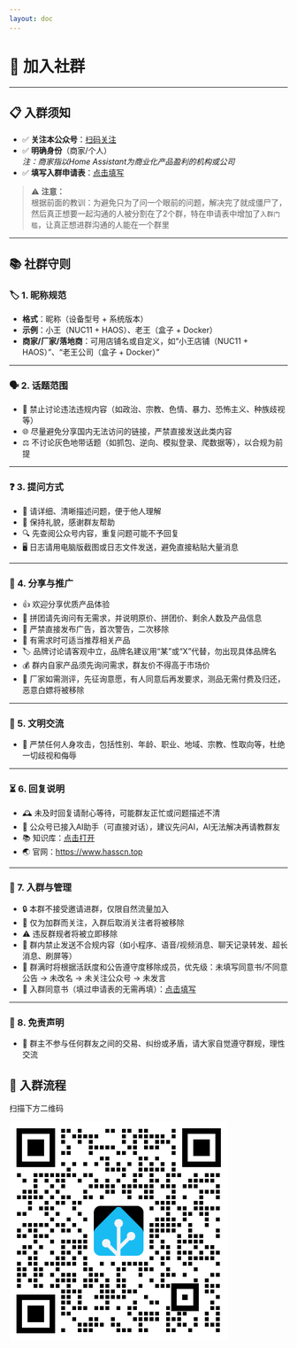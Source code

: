 ```yaml
--- 
layout: doc 
---
```


# 🎉 加入社群


---

## 📋 入群须知

- ✅ **关注本公众号**：[扫码关注](/about#微信公众号)
- ✅ **明确身份**（商家/个人）  
  *注：商家指以Home Assistant为商业化产品盈利的机构或公司*
- ✅ **填写入群申请表**：[点击填写](https://doc.weixin.qq.com/smartsheet/form/1_wp930jdgAAJHCjP6OsrJLjdS6j2eVFeg_7a6361)
> ⚠️ **注意：**  
根据前面的教训：为避免只为了问一个眼前的问题，解决完了就成僵尸了，然后真正想要一起沟通的人被分割在了2个群，特在申请表中增加了`入群门槛`，让真正想进群沟通的人能在一个群里

---

## 📚 社群守则
### 🏷️ 1. 昵称规范
- **格式**：昵称（设备型号 + 系统版本）
- **示例**：小王（NUC11 + HAOS）、老王（盒子 + Docker）
- **商家/厂家/落地商**：可用店铺名或自定义，如“小王店铺（NUC11 + HAOS）”、“老王公司（盒子 + Docker）”

---

### 🗣️ 2. 话题范围
- 🚫 禁止讨论违法违规内容（如政治、宗教、色情、暴力、恐怖主义、种族歧视等）
- 🌐 尽量避免分享国内无法访问的链接，严禁直接发送此类内容
- ⚖️ 不讨论灰色地带话题（如抓包、逆向、模拟登录、爬数据等），以合规为前提

---

### ❓ 3. 提问方式
- 📝 请详细、清晰描述问题，便于他人理解
- 🙏 保持礼貌，感谢群友帮助
- 🔍 先查阅公众号内容，重复问题可能不予回复
- 🖥️ 日志请用电脑版截图或日志文件发送，避免直接粘贴大量消息

---

### 🎁 4. 分享与推广
- 👍 欢迎分享优质产品体验
- 🤝 拼团请先询问有无需求，并说明原价、拼团价、剩余人数及产品信息
- 📢 严禁直接发布广告，首次警告，二次移除
- 🛒 有需求时可适当推荐相关产品
- 🏷️ 品牌讨论请客观中立，品牌名建议用“某”或“X”代替，勿出现具体品牌名
- 💰 群内自家产品须先询问需求，群友价不得高于市场价
- 🧪 厂家如需测评，先征询意愿，有人同意后再发要求，测品无需付费及归还，恶意白嫖将被移除

---

### 🤗 5. 文明交流
- 🚷 严禁任何人身攻击，包括性别、年龄、职业、地域、宗教、性取向等，杜绝一切歧视和侮辱

---

### ⏳ 6. 回复说明
- 🕰️ 未及时回复请耐心等待，可能群友正忙或问题描述不清
- 🤖 公众号已接入AI助手（可直接对话），建议先问AI，AI无法解决再请教群友
- 📚 知识库：[点击打开](https://ima.qq.com/wiki/?shareId=65fd12acb33dba9197c9134e5bd00f703cce40a7d973dc52b76a347dee22e15f)
- 🌏 官网：https://www.hasscn.top

---

### 🚪 7. 入群与管理
- 🔒 本群不接受邀请进群，仅限自然流量加入
- 👋 仅为加群而关注，入群后取消关注者将被移除
- ⚠️ 违反群规者将被立即移除
- 🤖 群内禁止发送不合规内容（如小程序、语音/视频消息、聊天记录转发、超长消息、刷屏等）
- 🧹 群满时将根据活跃度和公告遵守度移除成员，优先级：未填写同意书/不同意公告 → 未改名 → 未关注公众号 → 未发言
- 📝 入群同意书（填过申请表的无需再填）：[点击填写](https://doc.weixin.qq.com/smartsheet/form/1_wp930jdgAAJHCjP6OsrJLjdS6j2eVFeg_67df92)

---

### 🛑 8. 免责声明
- 👤 群主不参与任何群友之间的交易、纠纷或矛盾，请大家自觉遵守群规，理性交流

## 📲 入群流程
扫描下方二维码

![community](./images/community.png)
